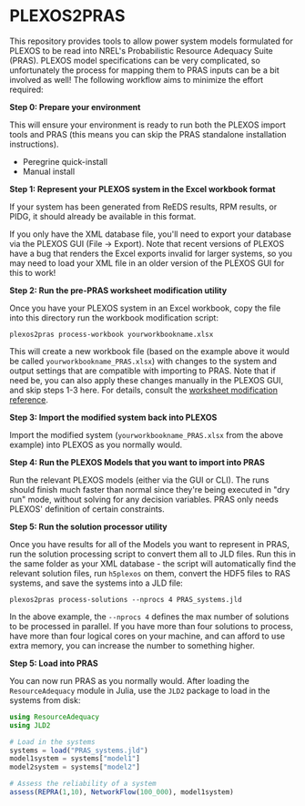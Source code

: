 # PLEXOS2PRAS

This repository provides tools to allow power system models formulated for PLEXOS to be read into NREL's Probabilistic Resource Adequacy Suite (PRAS). PLEXOS model specifications can be very complicated, so unfortunately the process for mapping them to PRAS inputs can be a bit involved as well! The following workflow aims to minimize the effort required:

__Step 0: Prepare your environment__

This will ensure your environment is ready to run both the PLEXOS import tools and PRAS (this means you can skip the PRAS standalone installation instructions).

 - Peregrine quick-install
 - Manual install

__Step 1: Represent your PLEXOS system in the Excel workbook format__

If your system has been generated from ReEDS results, RPM results, or PIDG, it should already be available in this format.

If you only have the XML database file, you'll need to export your database via the PLEXOS GUI (File -> Export). Note that recent versions of PLEXOS have a bug that renders the Excel exports invalid for larger systems, so you may need to load your XML file in an older version of the PLEXOS GUI for this to work!

__Step 2: Run the pre-PRAS worksheet modification utility__

Once you have your PLEXOS system in an Excel workbook, copy the file into this directory run the workbook modification script:

```
plexos2pras process-workbook yourworkbookname.xlsx
```

This will create a new workbook file (based on the example above it would be called `yourworkbookname_PRAS.xlsx`) with changes to the system and output settings that are compatible with importing to PRAS. Note that if need be, you can also apply these changes manually in the PLEXOS GUI, and skip steps 1-3 here. For details, consult the [worksheet modification reference](worksheet_modification.md).

__Step 3: Import the modified system back into PLEXOS__

Import the modified system (`yourworkbookname_PRAS.xlsx` from the above example) into PLEXOS as you normally would.

__Step 4: Run the PLEXOS Models that you want to import into PRAS__

Run the relevant PLEXOS models (either via the GUI or CLI). The runs should finish much faster than normal since they're being executed in "dry run" mode, without solving for any decision variables. PRAS only needs PLEXOS' definition of certain constraints.

__Step 5: Run the solution processor utility__

Once you have results for all of the Models you want to represent in PRAS, run the solution processing script to convert them all to JLD files. Run this in the same folder as your XML database - the script will automatically find the relevant solution files, run `h5plexos` on them, convert the HDF5 files to RAS systems, and save the systems into a JLD file:

```
plexos2pras process-solutions --nprocs 4 PRAS_systems.jld
```

In the above example, the `--nprocs 4` defines the max number of solutions to be processed in parallel. If you have more than four solutions to process, have more than four logical cores on your machine, and can afford to use extra memory, you can increase the number to something higher.

__Step 5: Load into PRAS__

You can now run PRAS as you normally would. After loading the `ResourceAdequacy` module in Julia, use the `JLD2` package to load in the systems from disk:

```julia
using ResourceAdequacy
using JLD2

# Load in the systems
systems = load("PRAS_systems.jld")
model1system = systems["model1"]
model2system = systems["model2"]

# Assess the reliability of a system
assess(REPRA(1,10), NetworkFlow(100_000), model1system)
```
